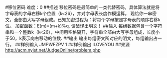 #移位密码
难度：0
##描述
移位密码是最简单的一类代替密码，具体算法就是将字母表的字母右移k个位置（k<26），并对字母表长度作模运算。
现给你一串密文，全部由大写字母组成。已知加密过程为：将每个字母按照字母表的顺序右移k位。
加密函数：E(m)=(m+k)%q.
请破译出明文！
##输入
每组数据包含一个字符串和一个整数k（k<26），中间用空格隔开，字符串全部由大写字母组成，长度小于50，k表示向右移动的位数.
##输出
输出每组密文所对应的明文，每组输出占一行。
##样例输入
JMPWFZPV 1
##样例输出
ILOVEYOU
##来源
http://acm.nyist.net/JudgeOnline/problem.php